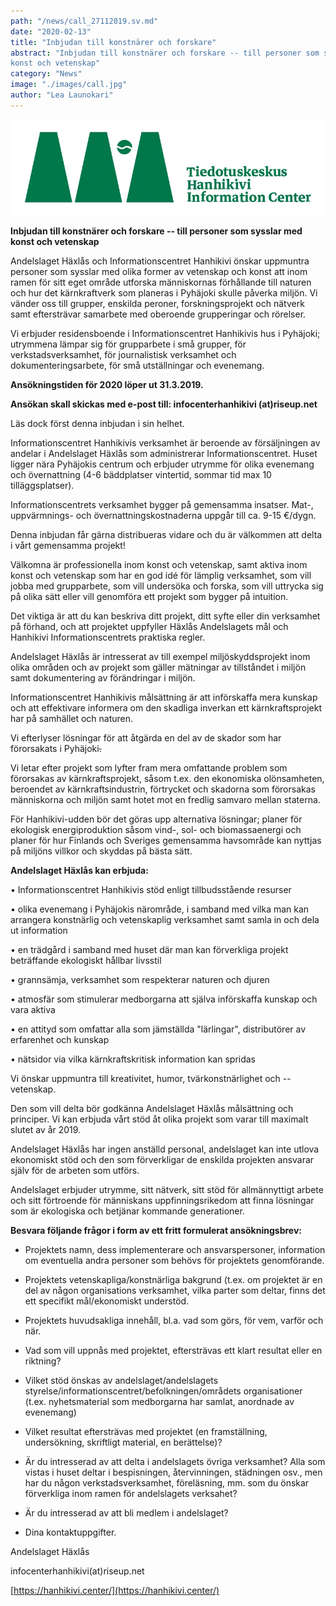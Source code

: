 ```yaml
---
path: "/news/call_27112019.sv.md"
date: "2020-02-13"
title: "Inbjudan till konstnärer och forskare"
abstract: "Inbjudan till konstnärer och forskare -- till personer som sysslar med
konst och vetenskap"
category: "News"
image: "./images/call.jpg"
author: "Lea Launokari"
---
```


![](./images/call.jpg)

**Inbjudan till konstnärer och forskare -- till personer som sysslar med
konst och vetenskap**

Andelslaget Häxlås och Informationscentret Hanhikivi önskar uppmuntra
personer som sysslar med olika former av vetenskap och konst att inom
ramen för sitt eget område utforska människornas förhållande till
naturen och hur det kärnkraftverk som planeras i Pyhäjoki skulle påverka
miljön. Vi vänder oss till grupper, enskilda peroner, forskningsprojekt
och nätverk samt eftersträvar samarbete med oberoende grupperingar och
rörelser.

Vi erbjuder residensboende i Informationscentret Hanhikivis hus i
Pyhäjoki; utrymmena lämpar sig för grupparbete i små grupper, för
verkstadsverksamhet, för journalistisk verksamhet och
dokumenteringsarbete, för små utställningar och evenemang.

**Ansökningstiden för 2020 löper ut 31.3.2019.**

**Ansökan skall skickas med e-post till: infocenterhanhikivi
(at)riseup.net**

Läs dock först denna inbjudan i sin helhet.

Informationscentret Hanhikivis verksamhet är beroende av försäljningen
av andelar i Andelslaget Häxlås som administrerar Informationscentret.
Huset ligger nära Pyhäjokis centrum och erbjuder utrymme för olika
evenemang och övernattning (4-6 bäddplatser vintertid, sommar tid max 10
tilläggsplatser).

Informationscentrets verksamhet bygger på gemensamma insatser. Mat-,
uppvärmnings- och övernattningskostnaderna uppgår till ca. 9-15 €/dygn.

Denna inbjudan får gärna distribueras vidare och du är välkommen att
delta i vårt gemensamma projekt!

Välkomna är professionella inom konst och vetenskap, samt aktiva inom
konst och vetenskap som har en god idé för lämplig verksamhet, som vill
jobba med grupparbete, som vill undersöka och forska, som vill uttrycka
sig på olika sätt eller vill genomföra ett projekt som bygger på
intuition.

Det viktiga är att du kan beskriva ditt projekt, ditt syfte eller din
verksamhet på förhand, och att projektet uppfyller Häxlås Andelslagets
mål och Hanhikivi Informationscentrets praktiska regler.

Andelslaget Häxlås är intresserat av till exempel miljöskyddsprojekt
inom olika områden och av projekt som gäller mätningar av tillståndet i
miljön samt dokumentering av förändringar i miljön.

Informationscentret Hanhikivis målsättning är att införskaffa mera
kunskap och att effektivare informera om den skadliga inverkan ett
kärnkraftsprojekt har på samhället och naturen.

Vi efterlyser lösningar för att åtgärda en del av de skador som har
förorsakats i Pyhäjoki~~.~~

Vi letar efter projekt som lyfter fram mera omfattande problem som
förorsakas av kärnkraftsprojekt, såsom t.ex. den ekonomiska
olönsamheten, beroendet av kärnkraftsindustrin, förtrycket och skadorna
som förorsakas människorna och miljön samt hotet mot en fredlig samvaro
mellan staterna.

För Hanhikivi-udden bör det göras upp alternativa lösningar; planer för
ekologisk energiproduktion såsom vind-, sol- och biomassaenergi och
planer för hur Finlands och Sveriges gemensamma havsområde kan nyttjas
på miljöns villkor och skyddas på bästa sätt.

**Andelslaget Häxlås kan erbjuda:**

• Informationscentret Hanhikivis stöd enligt tillbudsstående resurser

• olika evenemang i Pyhäjokis närområde, i samband med vilka man kan
arrangera konstnärlig och vetenskaplig verksamhet samt samla in och dela
ut information

• en trädgård i samband med huset där man kan förverkliga projekt
beträffande ekologiskt hållbar livsstil

• grannsämja, verksamhet som respekterar naturen och djuren

• atmosfär som stimulerar medborgarna att själva införskaffa kunskap och
vara aktiva

• en attityd som omfattar alla som jämställda "lärlingar", distributörer
av erfarenhet och kunskap

• nätsidor via vilka kärnkraftskritisk information kan spridas

Vi önskar uppmuntra till kreativitet, humor, tvärkonstnärlighet och
--vetenskap.

Den som vill delta bör godkänna Andelslaget Häxlås målsättning och
principer. Vi kan erbjuda vårt stöd åt olika projekt som varar till
maximalt slutet av år 2019.

Andelslaget Häxlås har ingen anställd personal, andelslaget kan inte
utlova ekonomiskt stöd och den som förverkligar de enskilda projekten
ansvarar själv för de arbeten som utförs.

Andelslaget erbjuder utrymme, sitt nätverk, sitt stöd för allmännyttigt
arbete och sitt förtroende för människans uppfinningsrikedom att finna
lösningar som är ekologiska och betjänar kommande generationer.

**Besvara följande frågor i form av ett fritt formulerat
ansökningsbrev:**

-   Projektets namn, dess implementerare och ansvarspersoner,
    information om eventuella andra personer som behövs för projektets
    genomförande.

-   Projektets vetenskapliga/konstnärliga bakgrund (t.ex. om projektet
    är en del av någon organisations verksamhet, vilka parter som
    deltar, finns det ett specifikt mål/ekonomiskt understöd.

-   Projektets huvudsakliga innehåll, bl.a. vad som görs, för vem,
    varför och när.

-   Vad som vill uppnås med projektet, eftersträvas ett klart resultat
    eller en riktning?

-   Vilket stöd önskas av andelslaget/andelslagets
    styrelse/informationscentret/befolkningen/områdets organisationer
    (t.ex. nyhetsmaterial som medborgarna har samlat, anordnade av
    evenemang)

-   Vilket resultat eftersträvas med projektet (en framställning,
    undersökning, skriftligt material, en berättelse)?

-   Är du intresserad av att delta i andelslagets övriga verksamhet?
    Alla som vistas i huset deltar i bespisningen, återvinningen,
    städningen osv., men har du någon verkstadsverksamhet,
    föreläsning, mm. som du önskar förverkliga inom ramen för
    andelslagets verksahet?

-   Är du intresserad av att bli medlem i andelslaget?

-   Dina kontaktuppgifter.

Andelslaget Häxlås

infocenterhanhikivi(at)riseup.net

[https://hanhikivi.center/](https://hanhikivi.center/)
